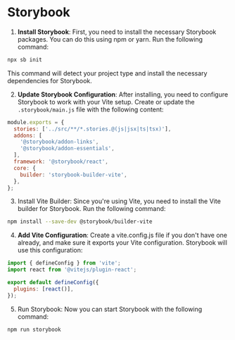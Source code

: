 # Storybook

1. **Install Storybook**: First, you need to install the necessary Storybook packages. You can do this using npm or yarn. Run the following command:

```sh
npx sb init
```

This command will detect your project type and install the necessary dependencies for Storybook.

2. **Update Storybook Configuration**: After installing, you need to configure Storybook to work with your Vite setup. Create or update the `.storybook/main.js` file with the following content:

```js
module.exports = {
  stories: ['../src/**/*.stories.@(js|jsx|ts|tsx)'],
  addons: [
    '@storybook/addon-links',
    '@storybook/addon-essentials',
  ],
  framework: '@storybook/react',
  core: {
    builder: 'storybook-builder-vite',
  },
};
```

3. Install Vite Builder: Since you're using Vite, you need to install the Vite builder for Storybook. Run the following command:

```sh
npm install --save-dev @storybook/builder-vite
```

4. **Add Vite Configuration**: Create a vite.config.js file if you don't have one already, and make sure it exports your Vite configuration. Storybook will use this configuration:

```js
import { defineConfig } from 'vite';
import react from '@vitejs/plugin-react';

export default defineConfig({
  plugins: [react()],
});
```

5. Run Storybook: Now you can start Storybook with the following command:


```
npm run storybook
```